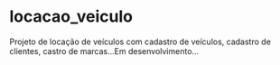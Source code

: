 # locacao_veiculo
Projeto de locação de veículos com cadastro de veículos, cadastro de clientes, castro de marcas...Em desenvolvimento...
